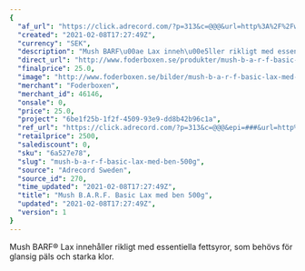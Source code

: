 ```yaml
---
{
  "af_url": "https://click.adrecord.com/?p=313&c=@@@&url=http%3A%2F%2Fwww.foderboxen.se%2Fprodukter%2Fmush-b-a-r-f-basic-lax-med-ben-500g%2C15",
  "created": "2021-02-08T17:27:49Z",
  "currency": "SEK",
  "description": "Mush BARF\u00ae Lax inneh\u00e5ller rikligt med essentiella fettsyror, som beh\u00f6vs f\u00f6r glansig p\u00e4ls och starka klor.",
  "direct_url": "http://www.foderboxen.se/produkter/mush-b-a-r-f-basic-lax-med-ben-500g,15",
  "finalprice": 25.0,
  "image": "http://www.foderboxen.se/bilder/mush-b-a-r-f-basic-lax-med-ben-500g-15.png",
  "merchant": "Foderboxen",
  "merchant_id": 46146,
  "onsale": 0,
  "price": 25.0,
  "project": "6be1f25b-1f2f-4509-93e9-dd8b42b96c1a",
  "ref_url": "https://click.adrecord.com/?p=313&c=@@@&epi=###&url=http%3A%2F%2Fwww.foderboxen.se%2Fprodukter%2Fmush-b-a-r-f-basic-lax-med-ben-500g%2C15",
  "retailprice": 2500,
  "salediscount": 0,
  "sku": "6a527e78",
  "slug": "mush-b-a-r-f-basic-lax-med-ben-500g",
  "source": "Adrecord Sweden",
  "source_id": 270,
  "time_updated": "2021-02-08T17:27:49Z",
  "title": "Mush B.A.R.F. Basic Lax med ben 500g",
  "updated": "2021-02-08T17:27:49Z",
  "version": 1
}
---
```


<p>Mush BARF® Lax innehåller rikligt med essentiella fettsyror, som behövs för glansig päls och starka klor. </p>
